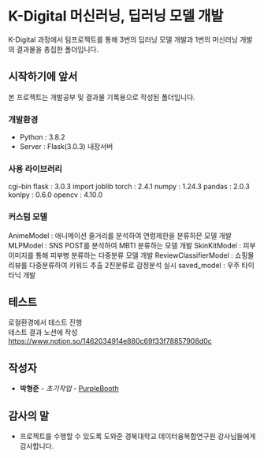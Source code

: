 # K-Digital 머신러닝, 딥러닝 모델 개발 

K-Digital 과정에서 팀프로젝트를 통해 3번의 딥러닝 모델 개발과 1번의 머신러닝 개발의 결과물을 총집한 폴더입니다.

## 시작하기에 앞서

본 프로젝트는 개발공부 및 결과물 기록용으로 작성된 폴더입니다.

### 개발환경

- Python : 3.8.2
- Server : Flask(3.0.3) 내장서버

### 사용 라이브러리
cgi-bin
flask : 3.0.3
import joblib
torch : 2.4.1
numpy : 1.24.3
pandas : 2.0.3
konlpy : 0.6.0
opencv : 4.10.0

### 커스텀 모델
AnimeModel : 애니메이션 줄거리를 분석하여 연령제한을 분류하믄 모델 개발
MLPModel : SNS POST를 분석하여 MBTI 분류하는 모델 개발
SkinKitModel : 피부 이미지를 통해 피부병 분류하는 다중분류 모델 개발
ReviewClassifierModel : 쇼핑몰 리뷰를 다중분류하여 키워드 추출 2진분류로 감정분석 실시
saved_model : 우주 타이타닉 개발

## 테스트
로컬환경에서 테스트 진행  
테스트 결과 노션에 작성  
https://www.notion.so/1462034914e880c69f33f78857908d0c

## 작성자

* **박형준** - *초기작업* - [PurpleBooth](https://github.com/parkhyoungjoon)

## 감사의 말

* 프로젝트를 수행할 수 있도록 도와준 경북대학교 데이터융복합연구원 강사님들에게 감사합니다.
